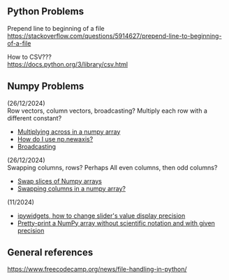 ## Python Problems
Prepend line to beginning of a file  
https://stackoverflow.com/questions/5914627/prepend-line-to-beginning-of-a-file

How to CSV???  
https://docs.python.org/3/library/csv.html

## Numpy Problems
(26/12/2024)  
Row vectors, column vectors, broadcasting? Multiply each row with a different constant?
- [Multiplying across in a numpy array](https://stackoverflow.com/questions/18522216/multiplying-across-in-a-numpy-array)
- [How do I use np.newaxis?](https://stackoverflow.com/questions/29241056/how-do-i-use-np-newaxis)
- [Broadcasting](https://numpy.org/doc/stable/user/basics.broadcasting.html)

(26/12/2024)  
Swapping columns, rows? Perhaps All even columns, then odd columns?
- [Swap slices of Numpy arrays](https://stackoverflow.com/questions/14933577/swap-slices-of-numpy-arrays)
- [Swapping columns in a numpy array?](https://stackoverflow.com/questions/4857927/swapping-columns-in-a-numpy-array/)

(11/2024)
- [ipywidgets, how to change slider's value display precision](https://stackoverflow.com/questions/43142019/ipywidgets-how-to-change-sliders-value-display-precision)
- [Pretty-print a NumPy array without scientific notation and with given precision
](https://stackoverflow.com/questions/2891790/pretty-print-a-numpy-array-without-scientific-notation-and-with-given-precision)


## General references
https://www.freecodecamp.org/news/file-handling-in-python/
